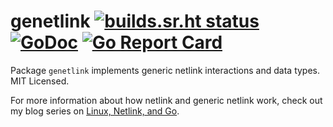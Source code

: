 genetlink [![builds.sr.ht status](https://builds.sr.ht/~mdlayher/genetlink.svg)](https://builds.sr.ht/~mdlayher/genetlink?) [![GoDoc](https://godoc.org/github.com/mdlayher/genetlink?status.svg)](https://godoc.org/github.com/mdlayher/genetlink) [![Go Report Card](https://goreportcard.com/badge/github.com/mdlayher/genetlink)](https://goreportcard.com/report/github.com/mdlayher/genetlink)
=========

Package `genetlink` implements generic netlink interactions and data types.
MIT Licensed.

For more information about how netlink and generic netlink work,
check out my blog series on [Linux, Netlink, and Go](https://medium.com/@mdlayher/linux-netlink-and-go-part-1-netlink-4781aaeeaca8).
